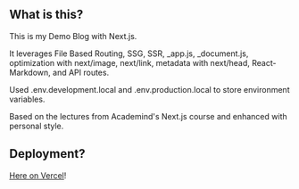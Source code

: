 ## What is this?

This is my Demo Blog with Next.js.

It leverages File Based Routing, SSG, SSR, \_app.js, \_document.js, optimization with next/image, next/link, metadata with next/head, React-Markdown, and API routes.

Used .env.development.local and .env.production.local to store environment variables.

Based on the lectures from Academind's Next.js course and enhanced with personal style.

## Deployment?

[Here on Vercel](https://next-blog-mf.vercel.app/)!
